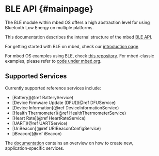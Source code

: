 # BLE API {#mainpage}

The BLE module within mbed OS offers a high abstraction level for using
Bluetooth Low Energy on multiple platforms.

This documentation describes the internal structure of the mbed
[BLE API](https://github.com/armmbed/ble).

For getting started with BLE on mbed, check our [introduction
page](https://docs.mbed.com/docs/ble-intros/en/latest/).

For mbed OS examples using BLE, check [this
repository](https://github.com/armmbed/ble-examples). For mbed-classic
examples, please refer to [code under mbed.org](https://developer.mbed.org/teams/Bluetooth-Low-Energy/code/).

## Supported Services

Currently supported reference services include:

* [Battery](@ref BatteryService)
* [Device Firmware Update (DFU)](@ref DFUService)
* [Device Information](@ref DeviceInformationService)
* [Health Thermometer](@ref HealthThermometerService)
* [Heart Rate](@ref HeartRateService)
* [UART](@ref UARTService)
* [UriBeacon](@ref URIBeaconConfigService)
* [iBeacon](@ref iBeacon)

The [documentation](https://docs.mbed.com/docs/ble-intros/en/latest/AdvSamples/Overview/)
contains an overview on how to create new, application-specific services.
